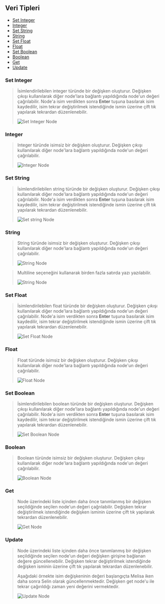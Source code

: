 ## Veri Tipleri 

- [Set Integer](#Set-Integer)
- [Integer](#Integer)
- [Set String](#Set-String)
- [String](#String)
- [Set Float](#Set-Float)
- [Float](#Float)
- [Set Boolean](#Set-Boolean)
- [Boolean](#Boolean)
- [Get](#Get)
- [Update](#Update)


### Set Integer

> İsimlendirilebilen integer türünde bir değişken oluşturur. Değişken çıkışı kullanılarak diğer node'lara bağlantı yapıldığında node'un değeri çağrılabilir. Node'a isim verdikten sonra **Enter** tuşuna basılarak isim kaydedilir, isim tekrar değiştirilmek istendiğinde ismin üzerine çift tık yapılarak tekrardan düzenlenebilir.
>
> ![Set Integer Node](https://github.com/Apegra/Software-Teacher/blob/main/Node-Grupları/Veri-Tipleri/images/set_integer.png?raw=true)

### Integer

> Integer türünde isimsiz bir değişken oluşturur. Değişken çıkışı kullanılarak diğer node'lara bağlantı yapıldığında node'un değeri çağrılabilir.
>
> ![Integer Node](https://github.com/Apegra/Software-Teacher/blob/main/Node-Grupları/Veri-Tipleri/images/integer.png?raw=true)

### Set String

> İsimlendirilebilen string türünde bir değişken oluşturur. Değişken çıkışı kullanılarak diğer node'lara bağlantı yapıldığında node'un değeri çağrılabilir. Node'a isim verdikten sonra **Enter** tuşuna basılarak isim kaydedilir, isim tekrar değiştirilmek istendiğinde ismin üzerine çift tık yapılarak tekrardan düzenlenebilir.
>
> ![Set string Node](https://github.com/Apegra/Software-Teacher/blob/main/Node-Grupları/Veri-Tipleri/images/set_string.png?raw=true)

### String

> String türünde isimsiz bir değişken oluşturur. Değişken çıkışı kullanılarak diğer node'lara bağlantı yapıldığında node'un değeri çağrılabilir.
>
> ![String Node](https://github.com/Apegra/Software-Teacher/blob/main/Node-Grupları/Veri-Tipleri/images/string.png?raw=true)

> Multiline seçeneğini kullanarak birden fazla satırda yazı yazılabilir.
>
> ![String Node](https://github.com/Apegra/Software-Teacher/blob/main/Node-Grupları/Veri-Tipleri/images/multiline_string.png?raw=true)

### Set Float

> İsimlendirilebilen float türünde bir değişken oluşturur. Değişken çıkışı kullanılarak diğer node'lara bağlantı yapıldığında node'un değeri çağrılabilir. Node'a isim verdikten sonra **Enter** tuşuna basılarak isim kaydedilir, isim tekrar değiştirilmek istendiğinde ismin üzerine çift tık yapılarak tekrardan düzenlenebilir.
>
> ![Set Float Node](https://github.com/Apegra/Software-Teacher/blob/main/Node-Grupları/Veri-Tipleri/images/set_float.png?raw=true)

### Float

> Float türünde isimsiz bir değişken oluşturur. Değişken çıkışı kullanılarak diğer node'lara bağlantı yapıldığında node'un değeri çağrılabilir.
>
> ![Float Node](https://github.com/Apegra/Software-Teacher/blob/main/Node-Grupları/Veri-Tipleri/images/float.png?raw=true)

### Set Boolean

> İsimlendirilebilen boolean türünde bir değişken oluşturur. Değişken çıkışı kullanılarak diğer node'lara bağlantı yapıldığında node'un değeri çağrılabilir. Node'a isim verdikten sonra **Enter** tuşuna basılarak isim kaydedilir, isim tekrar değiştirilmek istendiğinde ismin üzerine çift tık yapılarak tekrardan düzenlenebilir.
>
> ![Set Boolean Node](https://github.com/Apegra/Software-Teacher/blob/main/Node-Grupları/Veri-Tipleri/images/set_boolean.png?raw=true)

### Boolean

> Boolean türünde isimsiz bir değişken oluşturur. Değişken çıkışı kullanılarak diğer node'lara bağlantı yapıldığında node'un değeri çağrılabilir.
>
> ![Boolean Node](https://github.com/Apegra/Software-Teacher/blob/main/Node-Grupları/Veri-Tipleri/images/boolean.png?raw=true)

### Get

> Node üzerindeki liste içinden daha önce tanımlanmış bir değişken seçildiğinde seçilen node'un değeri çağrılabilir. Değişken tekrar değiştirilmek istendiğinde değişken isminin üzerine çift tık yapılarak tekrardan düzenlenebilir.
>
> ![Get Node](https://github.com/Apegra/Software-Teacher/blob/main/Node-Grupları/Veri-Tipleri/images/get.png?raw=true)

### Update

> Node üzerindeki liste içinden daha önce tanımlanmış bir değişken seçildiğinde seçilen node'un değeri değişken girişine bağlanan değere güncellenebilir. Değişken tekrar değiştirilmek istendiğinde değişken isminin üzerine çift tık yapılarak tekrardan düzenlenebilir.
>
> Aşağıdaki örnekte isim değişkeninin değeri başlangıçta Melisa iken daha sonra Selin olarak güncellenmektedir. Değişken get node'u ile tekrar çağırıldığı zaman yeni değerini vermektedir.
>
> ![Update Node](https://github.com/Apegra/Software-Teacher/blob/main/Node-Grupları/Veri-Tipleri/images/update.png?raw=true)
